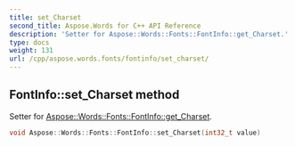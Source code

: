 ```yaml
---
title: set_Charset
second_title: Aspose.Words for C++ API Reference
description: 'Setter for Aspose::Words::Fonts::FontInfo::get_Charset.'
type: docs
weight: 131
url: /cpp/aspose.words.fonts/fontinfo/set_charset/
---
```

## FontInfo::set_Charset method


Setter for [Aspose::Words::Fonts::FontInfo::get_Charset](../get_charset/).

```cpp
void Aspose::Words::Fonts::FontInfo::set_Charset(int32_t value)
```

